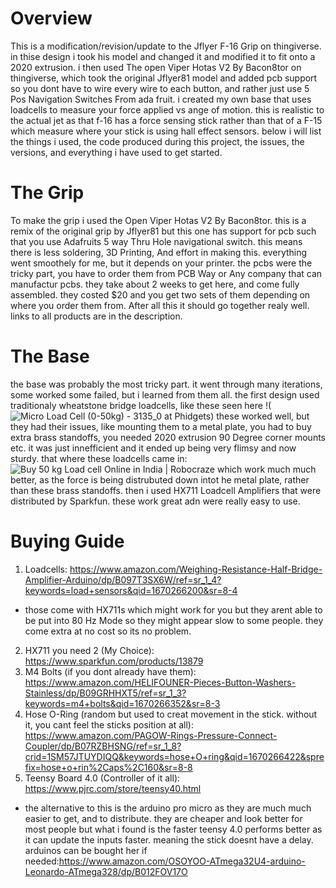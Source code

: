 # Overview
This is a modification/revision/update to the Jflyer F-16 Grip on thingiverse. in thise design i took his model and changed it and modified it to fit onto a 2020 extrusion. i then used The open Viper Hotas V2 By Bacon8tor on thingiverse, which took the original Jflyer81 model and added pcb support so you dont have to wire every wire to each button, and rather just use 5 Pos Navigation Switches From ada fruit. i created my own base that uses loadcells to measure your force applied vs ange of motion. this is realistic to the actual jet as that f-16 has a force sensing stick rather than that of a F-15 which measure where your stick is using hall effect sensors. below i will list the things i used, the code produced during this project, the issues, the versions, and everything i have used to get started.
# The Grip
To make the grip i used the Open Viper Hotas V2 By Bacon8tor. this is a remix of the original grip by Jflyer81 but this one has support for pcb such that you use Adafruits 5 way Thru Hole navigational switch. this means there is less soldering, 3D Printing, And effort in making this. everything went smoothely for me, but it depends on your printer. the pcbs were the tricky part, you have to order them from PCB Way or Any company that can manufactur pcbs. they take about 2 weeks to get here, and come fully assembled. they costed $20 and you get two sets of them depending on where you order them from. After all this it should go together realy well. links to all products are in the description.
# The Base
the base was probably the most tricky part. it went through many iterations, some worked some failed, but i learned from them all. the first design used traditionaly wheatstone bridge loadcells, like these seen here
!(<img src="https://encrypted-tbn0.gstatic.com/images?q=tbn:ANd9GcRwDXsmqYrnBvKlI4qTI3hgRt6SoX7Hc7H-qO6vfch9yXgBGuoxTyWAQO0D7l3JEMmTnhs:https://www.phidgets.com/productfiles/3135/3135_0/Images/3150x-/0/3135_0.jpg&amp;usqp=CAU" alt="Micro Load Cell (0-50kg) - 3135_0 at Phidgets"/>)
these worked well, but they had their issues, like mounting them to a metal plate, you had to buy extra brass standoffs, you needed 2020 extrusion 90 Degree corner mounts etc. it was just innefficient and it ended up being very flimsy and now sturdy. that where these loadcells came in:
<img src="https://encrypted-tbn0.gstatic.com/images?q=tbn:ANd9GcTb2MgdJkO08hu76myKwEDyZmaogyTvwIoWKg:cdn.shopify.com/s/files/1/0559/1970/6265/products/1_f1b14fe3-3905-4217-b2a7-2311fb62a2b5.jpg%3Fv%3D1669816302&amp;usqp=CAU" alt="Buy 50 kg Load cell Online in India | Robocraze"/>
which work much much better, as the force is being distrubuted down intot he metal plate, rather than these brass standoffs. then i used HX711 Loadcell Amplifiers that were distributed by Sparkfun. these work great adn were really easy to use. 

# Buying Guide
1) Loadcells: https://www.amazon.com/Weighing-Resistance-Half-Bridge-Amplifier-Arduino/dp/B097T3SX6W/ref=sr_1_4?keywords=load+sensors&qid=1670266200&sr=8-4
- those come with HX711s which might work for you but they arent able to be put into 80 Hz Mode so they might appear slow to some people. they come extra at no cost so its no problem.
2) HX711 you need 2 (My Choice): https://www.sparkfun.com/products/13879
3) M4 Bolts (if you dont already have them): https://www.amazon.com/HELIFOUNER-Pieces-Button-Washers-Stainless/dp/B09GRHHXT5/ref=sr_1_3?keywords=m4+bolts&qid=1670266352&sr=8-3
4) Hose O-Ring (random but used to creat movement in the stick. without it, you cant feel the sticks position at all): https://www.amazon.com/PAGOW-Rings-Pressure-Connect-Coupler/dp/B07RZBHSNG/ref=sr_1_8?crid=1SM57JTUYDIQQ&keywords=hose+O+ring&qid=1670266422&sprefix=hose+o+rin%2Caps%2C160&sr=8-8
5) Teensy Board 4.0 (Controller of it all): https://www.pjrc.com/store/teensy40.html
- the alternative to this is the arduino pro micro as they are much much easier to get, and to distribute. they are cheaper and look better for most people but what i found is the faster teensy 4.0 performs better as it can update the inputs faster. meaning the stick doesnt have a delay. arduinos can be bought her if needed:https://www.amazon.com/OSOYOO-ATmega32U4-arduino-Leonardo-ATmega328/dp/B012FOV17O

